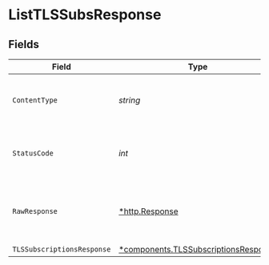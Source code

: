 # ListTLSSubsResponse


## Fields

| Field                                                                                       | Type                                                                                        | Required                                                                                    | Description                                                                                 |
| ------------------------------------------------------------------------------------------- | ------------------------------------------------------------------------------------------- | ------------------------------------------------------------------------------------------- | ------------------------------------------------------------------------------------------- |
| `ContentType`                                                                               | *string*                                                                                    | :heavy_check_mark:                                                                          | HTTP response content type for this operation                                               |
| `StatusCode`                                                                                | *int*                                                                                       | :heavy_check_mark:                                                                          | HTTP response status code for this operation                                                |
| `RawResponse`                                                                               | [*http.Response](https://pkg.go.dev/net/http#Response)                                      | :heavy_check_mark:                                                                          | Raw HTTP response; suitable for custom response parsing                                     |
| `TLSSubscriptionsResponse`                                                                  | [*components.TLSSubscriptionsResponse](../../models/components/tlssubscriptionsresponse.md) | :heavy_minus_sign:                                                                          | OK                                                                                          |